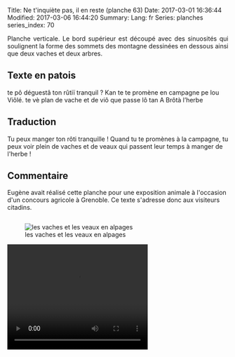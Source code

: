 Title: Ne t'inquiète pas, il en reste (planche 63)
Date: 2017-03-01 16:36:44
Modified: 2017-03-06 16:44:20
Summary: 
Lang: fr
Series: planches
series_index: 70

<p style="text-align:justify;">Planche verticale. Le bord supérieur
est découpé avec des sinuosités qui soulignent la forme des sommets
des montagne dessinées en dessous ainsi que deux vaches et deux
arbres.</p>

<figure class="image-block" style="float: right;">
  <img alt="" src="{static}/images/planche_63-2.png">
  <figcaption style="max-width: 247px"></figcaption>
</figure>

## Texte en patois

te pô déguestâ ton rûtiï tranquil ? Kan te te promène en campagne pe
lou Viôlé. te vè plan de vache et de viô que passe lô tan A Brôtà
l’herbe

## Traduction

Tu peux manger ton rôti tranquille ! Quand tu te promènes à la
campagne, tu peux voir plein de vaches et de veaux qui passent leur
temps à manger de l'herbe !

## Commentaire

Eugène avait réalisé cette planche pour une exposition animale à
l'occasion d'un concours agricole à Grenoble. Ce texte s'adresse donc
aux visiteurs citadins.

<figure class="image-block" style="float: left;">
  <img alt="les vaches et les veaux en alpages" src="{static}/images/planche_63_dessin_haut.png">
  <figcaption style="max-width: 320px">les vaches et les veaux en alpages</figcaption>
</figure>

<video width="320" height="240" controls>
  <source src="https://d1njpgd0ygatdn.cloudfront.net/video_63.mp4" type="video/mp4">
</video>
